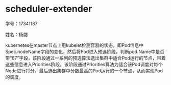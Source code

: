 # scheduler-extender

学号：17341187

姓名：杨勰



kubernetes在master节点上用kubelet检测容器的状态，即Pod信息中Spec.nodeName字段的变化，然后将Pod进入预选阶段，判断pod.Name中是否带“87”字段，该阶段通过一系列的预选算法选出集群中适合Pod运行的节点，带着这些信息进入Priorities阶段。该阶段通过Priorities算法为适合该Pod调度对每个Node进行打分，最后选出集群中分数最高的Pod运行的一个节点，从而实现Pod的调度。